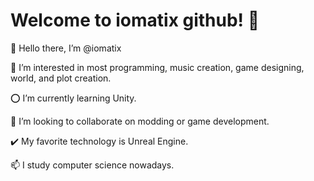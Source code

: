 # Welcome to iomatix github! 🐉

 👋 Hello there, I’m @iomatix
 
 👀 I’m interested in most programming, music creation, game designing, world, and plot creation.
 
 ⭕ I’m currently learning Unity.
 
 💞️ I’m looking to collaborate on modding or game development.
 
 ✔️ My favorite technology is Unreal Engine.
 
 📫 I study computer science nowadays.

